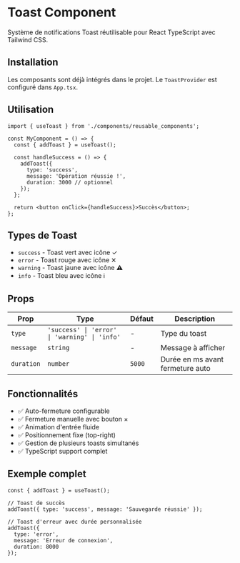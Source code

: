 # Toast Component

Système de notifications Toast réutilisable pour React TypeScript avec Tailwind CSS.

## Installation

Les composants sont déjà intégrés dans le projet. Le `ToastProvider` est configuré dans `App.tsx`.

## Utilisation

```tsx
import { useToast } from './components/reusable_components';

const MyComponent = () => {
  const { addToast } = useToast();

  const handleSuccess = () => {
    addToast({
      type: 'success',
      message: 'Opération réussie !',
      duration: 3000 // optionnel
    });
  };

  return <button onClick={handleSuccess}>Succès</button>;
};
```

## Types de Toast

- `success` - Toast vert avec icône ✓
- `error` - Toast rouge avec icône ✕  
- `warning` - Toast jaune avec icône ⚠
- `info` - Toast bleu avec icône ℹ

## Props

| Prop | Type | Défaut | Description |
|------|------|--------|-------------|
| `type` | `'success' \| 'error' \| 'warning' \| 'info'` | - | Type du toast |
| `message` | `string` | - | Message à afficher |
| `duration` | `number` | `5000` | Durée en ms avant fermeture auto |

## Fonctionnalités

- ✅ Auto-fermeture configurable
- ✅ Fermeture manuelle avec bouton ×
- ✅ Animation d'entrée fluide
- ✅ Positionnement fixe (top-right)
- ✅ Gestion de plusieurs toasts simultanés
- ✅ TypeScript support complet

## Exemple complet

```tsx
const { addToast } = useToast();

// Toast de succès
addToast({ type: 'success', message: 'Sauvegarde réussie' });

// Toast d'erreur avec durée personnalisée
addToast({ 
  type: 'error', 
  message: 'Erreur de connexion', 
  duration: 8000 
});
```






<!-- export { default as Toast } from './Toast/Toast'; -->
<!-- export { ToastProvider, useToast } from './Toast/ToastContext'; -->
<!-- export type { ToastProps } from './Toast/Toast'; -->